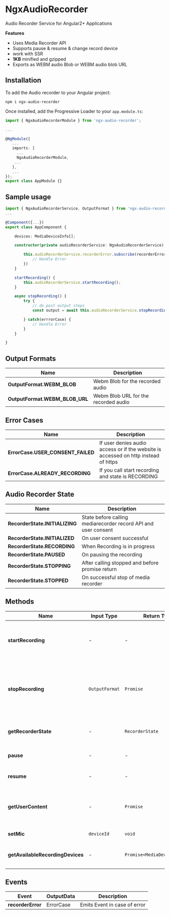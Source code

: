 # NgxAudioRecorder

Audio Recorder Service for Angular2+ Applications

**Features**

- Uses Media Recorder API
- Supports pause & resume & change record device
- work with SSR
- **1KB** minified and gzipped
- Exports as WEBM audio Blob or WEBM audio blob URL

## Installation

To add the Audio recorder to your Angular project:

```
npm i ngx-audio-recorder
```

Once installed, add the Progressive Loader to your `app.module.ts`:

```typescript
import { NgxAudioRecorderModule } from 'ngx-audio-recorder';

...

@NgModule({
   ...
   imports: [
     ...
     NgxAudioRecorderModule,
    ...
   ],
   ...
});
export class AppModule {}
```

## Sample usage

```typescript
import { NgxAudioRecorderService, OutputFormat } from 'ngx-audio-recorder';
...

@Component({...})
export class AppComponent {

    devices: MediaDeviceInfo[];

    constructor(private audioRecorderService: NgxAudioRecorderService) {

        this.audioRecorderService.recorderError.subscribe(recorderErrorCase => {
            // Handle Error
        })
    }

    startRecording() {
        this.audioRecorderService.startRecording();
    }

    async stopRecording() {
        try {
            // do post output steps
            const output = await this.audioRecorderService.stopRecording(outputFormat);

        } catch(errrorCase) {
            // Handle Error
        }
    }

}
```

## Output Formats

| Name                           | Description                          |
| ------------------------------ | ------------------------------------ |
| **OutputFormat.WEBM_BLOB**     | Webm Blob for the recorded audio     |
| **OutputFormat.WEBM_BLOB_URL** | Webm Blob URL for the recorded audio |

## Error Cases

| Name                              | Description                                                                        |
| --------------------------------- | ---------------------------------------------------------------------------------- |
| **ErrorCase.USER_CONSENT_FAILED** | If user denies audio access or if the website is accessed on http instead of https |
| **ErrorCase.ALREADY_RECORDING**   | If you call start recording and state is RECORDING                                 |

## Audio Recorder State

| Name                           | Description                                                    |
| ------------------------------ | -------------------------------------------------------------- |
| **RecorderState.INITIALIZING** | State before calling mediarecorder record API and user consent |
| **RecorderState.INITIALIZED**  | On user consent successful                                     |
| **RecorderState.RECORDING**    | When Recording is in progress                                  |
| **RecorderState.PAUSED**       | On pausing the recording                                       |
| **RecorderState.STOPPING**     | After calling stopped and before promise return                |
| **RecorderState.STOPPED**      | On successful stop of media recorder                           |

## Methods

| Name                             | Input Type     | Return Type                  | Description                                                                             |
| -------------------------------- | -------------- | ---------------------------- | --------------------------------------------------------------------------------------- |
| **startRecording**               | -              | -                            | Gets the consent and starts recording or resumes if paused                              |
| **stopRecording**                | `OutputFormat` | `Promise`                    | If successful, output will be desired output, if rejected, `ErrorCase` will be returned |
| **getRecorderState**             | -              | `RecorderState`              | Returns the current state of recorder                                                   |
| **pause**                        | -              | -                            | Pauses the current recording                                                            |
| **resume**                       | -              | -                            | Resumes the paused recording                                                            |
| **getUserContent**               | -              | `Promise`                    | Resolves if user allows, rejects if link is not secure or user rejects                  |
| **setMic**                       | `deviceId`     | `void`                       | set mic to record                                                                       |
| **getAvailableRecordingDevices** | -              | `Promise<MediaDeviceInfo[]>` | get all Available Recording Devices                                                     |

## Events

| Event             | OutputData | Description                  |
| ----------------- | ---------- | ---------------------------- |
| **recorderError** | ErrorCase  | Emits Event in case of error |
